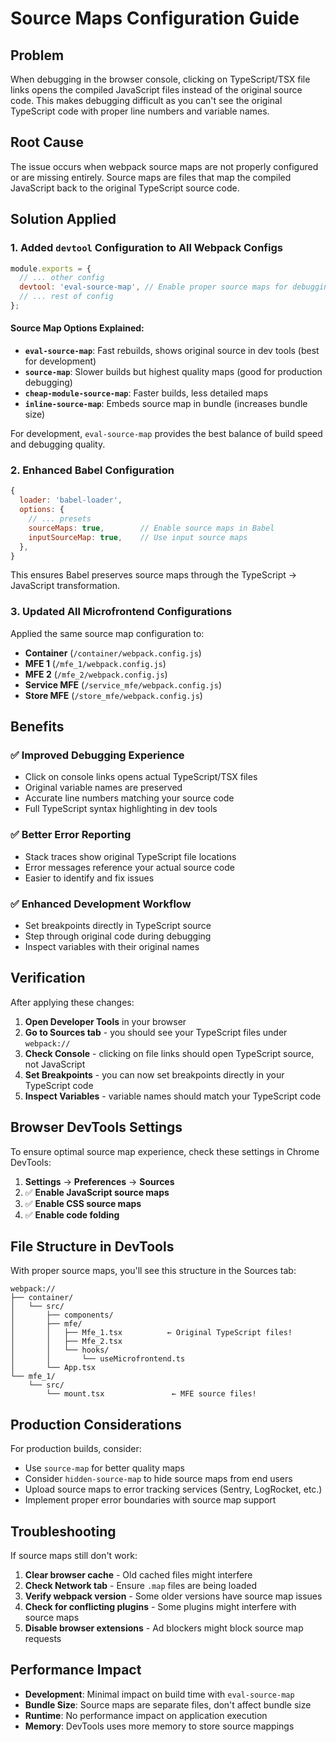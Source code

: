 # Source Maps Configuration Guide

## Problem
When debugging in the browser console, clicking on TypeScript/TSX file links opens the compiled JavaScript files instead of the original source code. This makes debugging difficult as you can't see the original TypeScript code with proper line numbers and variable names.

## Root Cause
The issue occurs when webpack source maps are not properly configured or are missing entirely. Source maps are files that map the compiled JavaScript back to the original TypeScript source code.

## Solution Applied

### 1. Added `devtool` Configuration to All Webpack Configs
```javascript
module.exports = {
  // ... other config
  devtool: 'eval-source-map', // Enable proper source maps for debugging
  // ... rest of config
};
```

#### Source Map Options Explained:
- **`eval-source-map`**: Fast rebuilds, shows original source in dev tools (best for development)
- **`source-map`**: Slower builds but highest quality maps (good for production debugging)
- **`cheap-module-source-map`**: Faster builds, less detailed maps
- **`inline-source-map`**: Embeds source map in bundle (increases bundle size)

For development, `eval-source-map` provides the best balance of build speed and debugging quality.

### 2. Enhanced Babel Configuration
```javascript
{
  loader: 'babel-loader',
  options: {
    // ... presets
    sourceMaps: true,        // Enable source maps in Babel
    inputSourceMap: true,    // Use input source maps
  },
}
```

This ensures Babel preserves source maps through the TypeScript → JavaScript transformation.

### 3. Updated All Microfrontend Configurations
Applied the same source map configuration to:
- **Container** (`/container/webpack.config.js`)
- **MFE 1** (`/mfe_1/webpack.config.js`)
- **MFE 2** (`/mfe_2/webpack.config.js`)
- **Service MFE** (`/service_mfe/webpack.config.js`)
- **Store MFE** (`/store_mfe/webpack.config.js`)

## Benefits

### ✅ **Improved Debugging Experience**
- Click on console links opens actual TypeScript/TSX files
- Original variable names are preserved
- Accurate line numbers matching your source code
- Full TypeScript syntax highlighting in dev tools

### ✅ **Better Error Reporting**
- Stack traces show original TypeScript file locations
- Error messages reference your actual source code
- Easier to identify and fix issues

### ✅ **Enhanced Development Workflow**
- Set breakpoints directly in TypeScript source
- Step through original code during debugging
- Inspect variables with their original names

## Verification

After applying these changes:

1. **Open Developer Tools** in your browser
2. **Go to Sources tab** - you should see your TypeScript files under `webpack://`
3. **Check Console** - clicking on file links should open TypeScript source, not JavaScript
4. **Set Breakpoints** - you can now set breakpoints directly in your TypeScript code
5. **Inspect Variables** - variable names should match your TypeScript code

## Browser DevTools Settings

To ensure optimal source map experience, check these settings in Chrome DevTools:

1. **Settings** → **Preferences** → **Sources**
2. ✅ **Enable JavaScript source maps**
3. ✅ **Enable CSS source maps** 
4. ✅ **Enable code folding**

## File Structure in DevTools

With proper source maps, you'll see this structure in the Sources tab:
```
webpack://
├── container/
│   └── src/
│       ├── components/
│       ├── mfe/
│       │   ├── Mfe_1.tsx          ← Original TypeScript files!
│       │   ├── Mfe_2.tsx
│       │   └── hooks/
│       │       └── useMicrofrontend.ts
│       └── App.tsx
└── mfe_1/
    └── src/
        └── mount.tsx               ← MFE source files!
```

## Production Considerations

For production builds, consider:
- Use `source-map` for better quality maps
- Consider `hidden-source-map` to hide source maps from end users
- Upload source maps to error tracking services (Sentry, LogRocket, etc.)
- Implement proper error boundaries with source map support

## Troubleshooting

If source maps still don't work:

1. **Clear browser cache** - Old cached files might interfere
2. **Check Network tab** - Ensure `.map` files are being loaded
3. **Verify webpack version** - Some older versions have source map issues
4. **Check for conflicting plugins** - Some plugins might interfere with source maps
5. **Disable browser extensions** - Ad blockers might block source map requests

## Performance Impact

- **Development**: Minimal impact on build time with `eval-source-map`
- **Bundle Size**: Source maps are separate files, don't affect bundle size
- **Runtime**: No performance impact on application execution
- **Memory**: DevTools uses more memory to store source mappings
